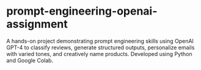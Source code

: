 # prompt-engineering-openai-assignment
A hands-on project demonstrating prompt engineering skills using OpenAI GPT-4 to classify reviews, generate structured outputs, personalize emails with varied tones, and creatively name products. Developed using Python and Google Colab.
